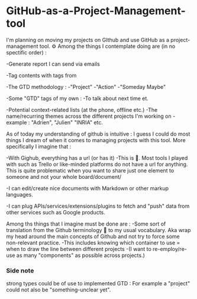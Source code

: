 # GitHub-as-a-Project-Management-tool

I'm planning on moving my projects on GIthub and use GitHub as a project-management tool. ⚙️
Among the things I contemplate doing are (in no spectific order) : 

-Generate report I can send via emails

-Tag contents with tags from
  
  -The GTD methodology : 
    -"Project"
    -"Action"
    -"Someday Maybe"
  
  -Some "GTD" tags of my own : 
    -To talk about next time et. 
    
  -Potential context-related lists (at the phone, offline etc.)
  -The name/recurring themes across the different projects I'm working on 
    -example : "Adrien", "Julien" "INRIA" etc. 
    

As of today my understanding of github is intuitive : I guess I could do most things I dream of when it comes to managing projects with this tool. 
More specifically I imagine that : 
 
  -With Gighub, everything has a url (or has it) 
    -This is 🔑. Most tools I played with such as Trello or like-minded platforms do not have a url for anything. 
    This is quite problematic when you want to share just one element to someone and not your whole board/document/
    
  -I can edit/create nice documents with Markdown or other markup languages.
  
  -I can plug APIs/services/extensions/plugins to fetch and "push" data from other services such as Google products.
    
 Among ths things that I imagine must be done are : 
  -Some sort of translation from the Github terminology 🐙 to my usual vocabulary.
  Aka wrap my head around the main concepts of Github and not try to force some non-relevant practice.
    -This includes knowing which container to use = when to draw the line between different projects
      -(I want to re-employ/re-use as many "components" as possible across projects.)
      
 ### Side note 
 strong types could be of use to implemented GTD : 
 For example a "project" could not also be "something-unclear yet". 
